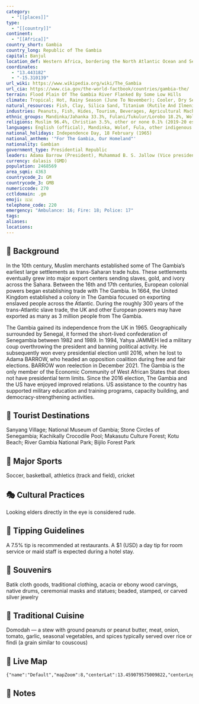 ```yaml
---
category:
  - "[[places]]"
type:
  - "[[country]]"
continent:
  - "[[Africa]]"
country_short: Gambia
country_long: Republic of The Gambia
capital: Banjul
location_def: Western Africa, bordering the North Atlantic Ocean and Senegal
coordinates:
  - "13.443182"
  - "-15.310139"
url_wiki: https://www.wikipedia.org/wiki/The_Gambia
url_cia: https://www.cia.gov/the-world-factbook/countries/gambia-the/
terrain: Flood Plain Of The Gambia River Flanked By Some Low Hills
climate: Tropical; Hot, Rainy Season (June To November); Cooler, Dry Season (November To May)
natural_resources: Fish, Clay, Silica Sand, Titanium (Rutile And Ilmenite), Tin, Zircon
industries: Peanuts, Fish, Hides, Tourism, Beverages, Agricultural Machinery Assembly, Woodworking, Metalworking, Clothing
ethnic_groups: Mandinka/Jahanka 33.3%, Fulani/Tukulur/Lorobo 18.2%, Wolof 12.9%, Jola/Karoninka 11%, Serahuleh 7.2%, Serer 3.5%, other 4%, non-Gambian 9.9% (2019-20 est.)
religions: Muslim 96.4%, Christian 3.5%, other or none 0.1% (2019-20 est.)
languages: English (official), Mandinka, Wolof, Fula, other indigenous vernaculars
national_holidays: Independence Day, 18 February (1965)
national_anthem: '"For The Gambia, Our Homeland"'
nationality: Gambian
government_type: Presidential Republic
leaders: Adama Barrow (President), Muhammad B. S. Jallow (Vice president), Hassan Bubacar Jallow (Chief justice)
currency: dalasis (GMD)
population: 2468569
area_sqmi: 4363
countrycode_2: GM
countrycode_3: GMB
numericcode: 270
cctldomain: .gm
emoji: 🇬🇲
telephone_code: 220
emergency: "Ambulance: 16; Fire: 18; Police: 17"
tags: 
aliases: 
locations:
---
```

## 🌱 Background
In the 10th century, Muslim merchants established some of The Gambia’s earliest large settlements as trans-Saharan trade hubs. These settlements eventually grew into major export centers sending slaves, gold, and ivory across the Sahara. Between the 16th and 17th centuries, European colonial powers began establishing trade with The Gambia. In 1664, the United Kingdom established a colony in The Gambia focused on exporting enslaved people across the Atlantic. During the roughly 300 years of the trans-Atlantic slave trade, the UK and other European powers may have exported as many as 3 million people from The Gambia.

The Gambia gained its independence from the UK in 1965. Geographically surrounded by Senegal, it formed the short-lived confederation of Senegambia between 1982 and 1989. In 1994, Yahya JAMMEH led a military coup overthrowing the president and banning political activity. He subsequently won every presidential election until 2016, when he lost to Adama BARROW, who headed an opposition coalition during free and fair elections. BARROW won reelection in December 2021. The Gambia is the only member of the Economic Community of West African States that does not have presidential term limits. Since the 2016 election, The Gambia and the US have enjoyed improved relations. US assistance to the country has supported military education and training programs, capacity building, and democracy-strengthening activities.

## 📌 Tourist Destinations
Sanyang Village; National Museum of Gambia; Stone Circles of Senegambia; Kachikally Crocodile Pool; Makasutu Culture Forest; Kotu Beach; River Gambia National Park; Bijilo Forest Park

## 🥇 Major Sports
Soccer, basketball, athletics (track and field), cricket

## 🎭 Cultural Practices
Looking elders directly in the eye is considered rude.

## 🫰 Tipping Guidelines
A 7.5% tip is recommended at restaurants. A $1 (USD) a day tip for room service or maid staff is expected during a hotel stay.

## 🎁 Souvenirs
Batik cloth goods, traditional clothing, acacia or ebony wood carvings, native drums, ceremonial masks and statues; beaded, stamped, or carved silver jewelry

## 🍲 Traditional Cuisine
Domodah — a stew with ground peanuts or peanut butter, meat, onion, tomato, garlic, seasonal vegetables, and spices typically served over rice or findi (a grain similar to couscous)

## 📡 Live Map
```mapview
{"name":"Default","mapZoom":8,"centerLat":13.459079575009822,"centerLng":-15.273744772208724,"query":"","chosenMapSource":0}
```

## 📒 Notes

